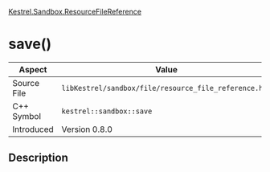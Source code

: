 [Kestrel.Sandbox.ResourceFileReference](index)
# save()
| Aspect | Value |
| --- | --- |
| Source File | `libKestrel/sandbox/file/resource_file_reference.hpp` |
| C++ Symbol | `kestrel::sandbox::save` |
| Introduced | Version 0.8.0 |
## Description

